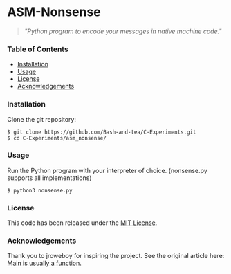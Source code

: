 # ASM-Nonsense
> *"Python program to encode your messages in native machine code."*

### Table of Contents
* [Installation](#installation)
* [Usage](#usage)
* [License](#license)
* [Acknowledgements](#acknowledgements)

### Installation
Clone the git repository:
```console
$ git clone https://github.com/Bash-and-tea/C-Experiments.git
$ cd C-Experiments/asm_nonsense/
```

### Usage
Run the Python program with your interpreter of choice.
(nonsense.py supports all implementations)
```console
$ python3 nonsense.py
```

### License
This code has been released under the [MIT License](LICENSE).

### Acknowledgements
Thank you to jroweboy for inspiring the project.
See the original article here: [Main is usually a function.](https://jroweboy.github.io/c/asm/2015/01/26/when-is-main-not-a-function.html)
